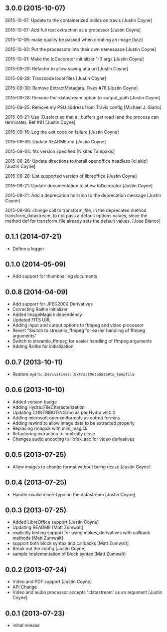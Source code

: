 ## 3.0.0 (2015-10-07)
2015-10-07: Update to the containerized builds on travis [Justin Coyne]

2015-10-07: Add full text extraction as a processor [Justin Coyne]

2015-10-06: make quality be passed when creating an image [lutz]

2015-10-02: Put the processors into their own namespace [Justin Coyne]

2015-10-01: Make the IoDecorator initializer 1-3 args [Justin Coyne]

2015-09-29: Refactor to allow saving at a uri [Justin Coyne]

2015-09-28: Transcode local files [Justin Coyne]

2015-09-30: Remove ExtractMetadata. Fixes #76 [Justin Coyne]

2015-09-28: Rename the :datastream option to :output\_path [Justin Coyne]

2015-09-25: Remove my PSU address from Travis config [Michael J. Giarlo]

2015-09-21: Use IO.select so that all buffers get read (and the process can
terminate). Ref #81 [Justin Coyne]

2015-09-16: Log the exit code on failure [Justin Coyne]

2015-09-09: Update README.md [Justin Coyne]

2015-09-04: fits version specified [Nikitas Tampakis]

2015-08-28: Update directions to install openoffice headless [ci skip] [Justin
Coyne]

2015-08-28: List supported version of libreoffice [Justin Coyne]

2015-08-21: Update documentation to show IoDecorator [Justin Coyne]

2015-08-21: Add a deprecation horizion to the deprecation message [Justin Coyne]

2015-08-06: change call to transform\_file, in the deprecated method
transform\_datastream, to not pass a default options values, since the method def
for transform\_file already sets the default values. [Jose Blanco]

## 0.1.1 (2014-07-21)
 - Define a logger

## 0.1.0 (2014-05-09)
 - Add support for thumbnailing documents

## 0.0.8 (2014-04-09)
 - Add support for JPEG2000 Derivatives
 - Correcting Railtie initializer
 - Added ImageMagick dependency
 - Updated FITS URL
 - Adding input and output options to ffmpeg and video processor
 - Revert "Switch to streamio_ffmpeg for easier handling of ffmpeg arguments"
 - Switch to streamio_ffmpeg for easier handling of ffmpeg arguments
 - Adding Railtie for initialization

## 0.0.7 (2013-10-11)
 - Restore `Hydra::Derivatives::ExtractMetadata#to_tempfile`

## 0.0.6 (2013-10-10)
 - Added version badge
 - Adding Hydra::FileCharacterization
 - Updating CONTRIBUTING.md as per Hydra v6.0.0
 - Adding microsoft openxmlformats as output formats
 - Adding rewind to allow image data to be extracted properly
 - Replacing rmagick with mini_magick
 - Refactoring extraction to implicitly close
 - Changes audio encoding to libfdk_aac for video derivatives

## 0.0.5 (2013-07-25)
- Allow images to change format without being resize [Justin Coyne]

## 0.0.4 (2013-07-25)
- Handle invalid mime-type on the datastream [Justin Coyne]

## 0.0.3 (2013-07-25)
- Added LibreOffice support [Justin Coyne]
- Updating README [Matt Zumwalt]
- explicitly testing support for using makes_derivatives with callback methods
[Matt Zumwalt]
- support both block syntax and callbacks [Matt Zumwalt]
- Break out the config [Justin Coyne]
- sample implementation of block syntax [Matt Zumwalt]

## 0.0.2 (2013-07-24)
- Video and PDF support [Justin Coyne]
- API Change
- Video and audio processor accepts ':datastream' as an argument [Justin Coyne]

## 0.0.1 (2013-07-23)
- initial release
